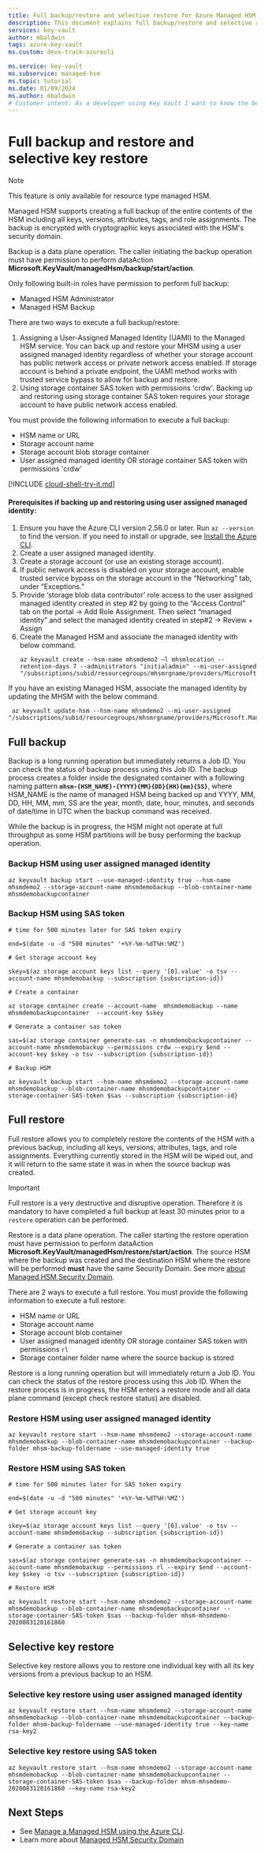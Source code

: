 ```yaml
---
title: Full backup/restore and selective restore for Azure Managed HSM
description: This document explains full backup/restore and selective restore.
services: key-vault
author: mbaldwin
tags: azure-key-vault
ms.custom: devx-track-azurecli

ms.service: key-vault
ms.subservice: managed-hsm
ms.topic: tutorial
ms.date: 01/09/2024
ms.author: mbaldwin
# Customer intent: As a developer using Key Vault I want to know the best practices so I can implement them.
---
```

# Full backup and restore and selective key restore

> [!NOTE]
> This feature is only available for resource type managed HSM.

Managed HSM supports creating a full backup of the entire contents of the HSM including all keys, versions, attributes, tags, and role assignments. The backup is encrypted with cryptographic keys associated with the HSM's security domain.

Backup is a data plane operation. The caller initiating the backup operation must have permission to perform dataAction **Microsoft.KeyVault/managedHsm/backup/start/action**.

Only following built-in roles have permission to perform full backup:
- Managed HSM Administrator
- Managed HSM Backup

There are two ways to execute a full backup/restore:
1. Assigning a User-Assigned Managed Identity (UAMI) to the Managed HSM service. You can back up and restore your MHSM using a user assigned managed identity regardless of whether your storage account has public network access or private network access enabled. If storage account is behind a private endpoint, the UAMI method works with trusted service bypass to allow for backup and restore.
2. Using storage container SAS token with permissions 'crdw'. Backing up and restoring using storage container SAS token requires your storage account to have public network access enabled.

You must provide the following information to execute a full backup:
- HSM name or URL
- Storage account name
- Storage account blob storage container
- User assigned managed identity OR storage container SAS token with permissions 'crdw'

[!INCLUDE [cloud-shell-try-it.md](../../../includes/cloud-shell-try-it.md)]

#### Prerequisites if backing up and restoring using user assigned managed identity:

1. Ensure you have the Azure CLI version 2.56.0 or later. Run `az --version` to find the version. If you need to install or upgrade, see [Install the Azure CLI](/cli/azure/install-azure-cli).
2. Create a user assigned managed identity.
3. Create a storage account (or use an existing storage account).
4. If public network access is disabled on your storage account, enable trusted service bypass on the storage account in the “Networking” tab, under “Exceptions.”
5. Provide ‘storage blob data contributor’ role access to the user assigned managed identity created in step #2 by going to the “Access Control” tab on the portal -> Add Role Assignment. Then select “managed identity” and select the managed identity created in step#2 -> Review + Assign
6. Create the Managed HSM and associate the managed identity with below command.
   ```azurecli-interactive
   az keyvault create --hsm-name mhsmdemo2 –l mhsmlocation -- retention-days 7 --administrators "initialadmin" --mi-user-assigned "/subscriptions/subid/resourcegroups/mhsmrgname/providers/Microsoft.ManagedIdentity/userAssignedIdentities/userassignedidentitynamefromstep2" 
   ```
 If you have an existing Managed HSM, associate the managed identity by updating the MHSM with the below command. 
  ```azurecli-interactive
   az keyvault update-hsm --hsm-name mhsmdemo2 --mi-user-assigned "/subscriptions/subid/resourcegroups/mhsmrgname/providers/Microsoft.ManagedIdentity/userAssignedIdentities/userassignedidentitynamefromstep2" 
   ```

## Full backup

Backup is a long running operation but immediately returns a Job ID. You can check the status of backup process using this Job ID. The backup process creates a folder inside the designated container with a following naming pattern **`mhsm-{HSM_NAME}-{YYYY}{MM}{DD}{HH}{mm}{SS}`**, where HSM_NAME is the name of managed HSM being backed up and YYYY, MM, DD, HH, MM, mm, SS are the year, month, date, hour, minutes, and seconds of date/time in UTC when the backup command was received.

While the backup is in progress, the HSM might not operate at full throughput as some HSM partitions will be busy performing the backup operation.

### Backup HSM using user assigned managed identity
```azurecli-interactive
az keyvault backup start --use-managed-identity true --hsm-name mhsmdemo2 --storage-account-name mhsmdemobackup --blob-container-name mhsmdemobackupcontainer
  ```
### Backup HSM using SAS token

```azurecli-interactive
# time for 500 minutes later for SAS token expiry

end=$(date -u -d "500 minutes" '+%Y-%m-%dT%H:%MZ')

# Get storage account key

skey=$(az storage account keys list --query '[0].value' -o tsv --account-name mhsmdemobackup --subscription {subscription-id})

# Create a container

az storage container create --account-name  mhsmdemobackup --name mhsmdemobackupcontainer  --account-key $skey

# Generate a container sas token

sas=$(az storage container generate-sas -n mhsmdemobackupcontainer --account-name mhsmdemobackup --permissions crdw --expiry $end --account-key $skey -o tsv --subscription {subscription-id})

# Backup HSM

az keyvault backup start --hsm-name mhsmdemo2 --storage-account-name mhsmdemobackup --blob-container-name mhsmdemobackupcontainer --storage-container-SAS-token $sas --subscription {subscription-id}

```

## Full restore

Full restore allows you to completely restore the contents of the HSM with a previous backup, including all keys, versions, attributes, tags, and role assignments. Everything currently stored in the HSM will be wiped out, and it will return to the same state it was in when the source backup was created.

> [!IMPORTANT]
> Full restore is a very destructive and disruptive operation. Therefore it is mandatory to have completed a full backup at least 30 minutes prior to a `restore` operation can be performed.

Restore is a data plane operation. The caller starting the restore operation must have permission to perform dataAction **Microsoft.KeyVault/managedHsm/restore/start/action**. The source HSM where the backup was created and the destination HSM where the restore will be performed **must** have the same Security Domain. See more [about Managed HSM Security Domain](security-domain.md).

There are 2 ways to execute a full restore. You must provide the following information to execute a full restore:
- HSM name or URL
- Storage account name
- Storage account blob container
- User assigned managed identity OR storage container SAS token with permissions `rl` 
- Storage container folder name where the source backup is stored

Restore is a long running operation but will immediately return a Job ID. You can check the status of the restore process using this Job ID. When the restore process is in progress, the HSM enters a restore mode and all data plane command (except check restore status) are disabled.

### Restore HSM using user assigned managed identity
```azurecli-interactive
az keyvault restore start --hsm-name mhsmdemo2 --storage-account-name mhsmdemobackup --blob-container-name mhsmdemobackupcontainer --backup-folder mhsm-backup-foldername --use-managed-identity true
  ```
### Restore HSM using SAS token

```azurecli-interactive
# time for 500 minutes later for SAS token expiry

end=$(date -u -d "500 minutes" '+%Y-%m-%dT%H:%MZ')

# Get storage account key

skey=$(az storage account keys list --query '[0].value' -o tsv --account-name mhsmdemobackup --subscription {subscription-id})

# Generate a container sas token

sas=$(az storage container generate-sas -n mhsmdemobackupcontainer --account-name mhsmdemobackup --permissions rl --expiry $end --account-key $skey -o tsv --subscription {subscription-id})

# Restore HSM

az keyvault restore start --hsm-name mhsmdemo2 --storage-account-name mhsmdemobackup --blob-container-name mhsmdemobackupcontainer --storage-container-SAS-token $sas --backup-folder mhsm-mhsmdemo-2020083120161860
```

## Selective key restore

Selective key restore allows you to restore one individual key with all its key versions from a previous backup to an HSM.

### Selective key restore using user assigned managed identity
```
az keyvault restore start --hsm-name mhsmdemo2 --storage-account-name mhsmdemobackup --blob-container-name mhsmdemobackupcontainer --backup-folder mhsm-backup-foldername --use-managed-identity true --key-name rsa-key2
  ```

### Selective key restore using SAS token
```
az keyvault restore start --hsm-name mhsmdemo2 --storage-account-name mhsmdemobackup --blob-container-name mhsmdemobackupcontainer --storage-container-SAS-token $sas --backup-folder mhsm-mhsmdemo-2020083120161860 -–key-name rsa-key2
```

## Next Steps
- See [Manage a Managed HSM using the Azure CLI](key-management.md).
- Learn more about [Managed HSM Security Domain](security-domain.md)
